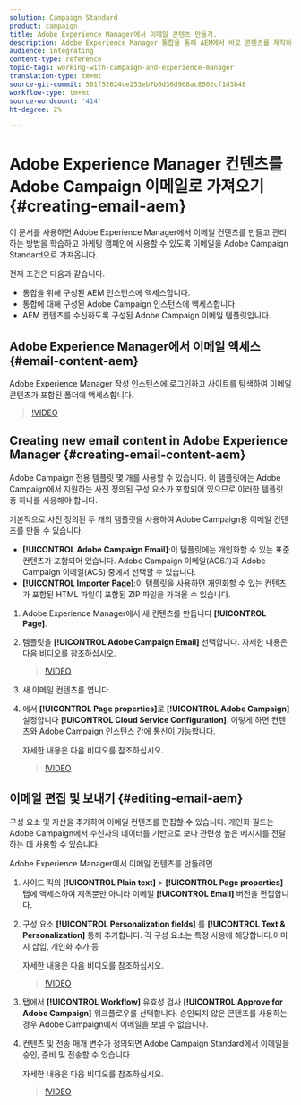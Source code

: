 ```yaml
---
solution: Campaign Standard
product: campaign
title: Adobe Experience Manager에서 이메일 콘텐츠 만들기.
description: Adobe Experience Manager 통합을 통해 AEM에서 바로 콘텐츠를 제작하고 나중에 Adobe Campaign에서 사용할 수 있습니다.
audience: integrating
content-type: reference
topic-tags: working-with-campaign-and-experience-manager
translation-type: tm+mt
source-git-commit: 501f52624ce253eb7b0d36d908ac8502cf1d3b48
workflow-type: tm+mt
source-wordcount: '414'
ht-degree: 2%

---
```



# Adobe Experience Manager 컨텐츠를 Adobe Campaign 이메일로 가져오기 {#creating-email-aem}

이 문서를 사용하면 Adobe Experience Manager에서 이메일 컨텐츠를 만들고 관리하는 방법을 학습하고 마케팅 캠페인에 사용할 수 있도록 이메일을 Adobe Campaign Standard으로 가져옵니다.

전제 조건은 다음과 같습니다.

* 통합을 위해 구성된 AEM 인스턴스에 액세스합니다.
* 통합에 대해 구성된 Adobe Campaign 인스턴스에 액세스합니다.
* AEM 컨텐츠를 수신하도록 구성된 Adobe Campaign 이메일 템플릿입니다.

## Adobe Experience Manager에서 이메일 액세스 {#email-content-aem}

Adobe Experience Manager 작성 인스턴스에 로그인하고 사이트를 탐색하여 이메일 콘텐츠가 포함된 폴더에 액세스합니다.

>[!VIDEO](https://video.tv.adobe.com/v/29996)

## Creating new email content in Adobe Experience Manager {#creating-email-content-aem}

Adobe Campaign 전용 템플릿 몇 개를 사용할 수 있습니다. 이 템플릿에는 Adobe Campaign에서 지원하는 사전 정의된 구성 요소가 포함되어 있으므로 이러한 템플릿 중 하나를 사용해야 합니다.

기본적으로 사전 정의된 두 개의 템플릿을 사용하여 Adobe Campaign용 이메일 컨텐츠를 만들 수 있습니다.

* **[!UICONTROL Adobe Campaign Email]**:이 템플릿에는 개인화할 수 있는 표준 컨텐츠가 포함되어 있습니다. Adobe Campaign 이메일(AC6.1)과 Adobe Campaign 이메일(ACS) 중에서 선택할 수 있습니다.
* **[!UICONTROL Importer Page]**:이 템플릿을 사용하면 개인화할 수 있는 컨텐츠가 포함된 HTML 파일이 포함된 ZIP 파일을 가져올 수 있습니다.

1. Adobe Experience Manager에서 새 컨텐츠를 만듭니다 **[!UICONTROL Page]**.

1. 템플릿을 **[!UICONTROL Adobe Campaign Email]** 선택합니다. 자세한 내용은 다음 비디오를 참조하십시오.
   >[!VIDEO](https://video.tv.adobe.com/v/29997)

1. 새 이메일 컨텐츠를 엽니다.

1. 에서 **[!UICONTROL Page properties]**&#x200B;로 **[!UICONTROL Adobe Campaign]** 설정합니다 **[!UICONTROL Cloud Service Configuration]**. 이렇게 하면 컨텐츠와 Adobe Campaign 인스턴스 간에 통신이 가능합니다.

   자세한 내용은 다음 비디오를 참조하십시오.

   >[!VIDEO](https://video.tv.adobe.com/v/29999)

## 이메일 편집 및 보내기 {#editing-email-aem}

구성 요소 및 자산을 추가하여 이메일 컨텐츠를 편집할 수 있습니다. 개인화 필드는 Adobe Campaign에서 수신자의 데이터를 기반으로 보다 관련성 높은 메시지를 전달하는 데 사용할 수 있습니다.

Adobe Experience Manager에서 이메일 컨텐츠를 만들려면

1. 사이드 킥의 **[!UICONTROL Plain text]** > **[!UICONTROL Page properties]** 탭에 액세스하여 제목뿐만 아니라 이메일 **[!UICONTROL Email]** 버전을 편집합니다.

1. 구성 요소 **[!UICONTROL Personalization fields]** 를 **[!UICONTROL Text & Personalization]** 통해 추가합니다. 각 구성 요소는 특정 사용에 해당합니다.이미지 삽입, 개인화 추가 등

   자세한 내용은 다음 비디오를 참조하십시오.
   >[!VIDEO](https://video.tv.adobe.com/v/29998)

1. 탭에서 **[!UICONTROL Workflow]** 유효성 검사 **[!UICONTROL Approve for Adobe Campaign]** 워크플로우를 선택합니다. 승인되지 않은 콘텐츠를 사용하는 경우 Adobe Campaign에서 이메일을 보낼 수 없습니다.

1. 컨텐츠 및 전송 매개 변수가 정의되면 Adobe Campaign Standard에서 이메일을 승인, 준비 및 전송할 수 있습니다.

   자세한 내용은 다음 비디오를 참조하십시오.

   >[!VIDEO](https://video.tv.adobe.com/v/23721)
